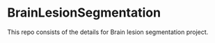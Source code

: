 # BrainLesionSegmentation
This repo consists of the details for Brain lesion segmentation project. 
